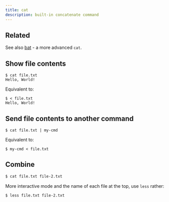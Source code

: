 ```yaml
---
title: cat
description: built-in concatenate command
---
```



## Related

See also [bat](https://github.com/sharkdp/bat) - a more advanced `cat`.


## Show file contents

```console
$ cat file.txt
Hello, World!
```

Equivalent to:

```console
$ < file.txt
Hello, World!
```


## Send file contents to another command

```console
$ cat file.txt | my-cmd
```

Equivalent to:

```console
$ my-cmd < file.txt
```


## Combine

```sh
$ cat file.txt file-2.txt
```

More interactive mode and the name of each file at the top, use `less` rather:

```sh
$ less file.txt file-2.txt
```
